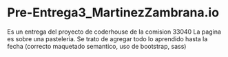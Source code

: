 # Pre-Entrega3_MartinezZambrana.io
Es un entrega del proyecto de coderhouse de la comision 33040
La pagina es sobre una pasteleria.
Se trato de agregar todo lo aprendido hasta la fecha (correcto maquetado semantico, uso de bootstrap, sass)
